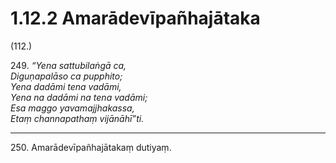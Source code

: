# 1.12.2 Amarādevīpañhajātaka

(112.)

249\. _“Yena sattubilaṅgā ca,_  
_Diguṇapalāso ca pupphito;_  
_Yena dadāmi tena vadāmi,_  
_Yena na dadāmi na tena vadāmi;_  
_Esa maggo yavamajjhakassa,_  
_Etaṃ channapathaṃ vijānāhī”ti._  

---

250\. Amarādevīpañhajātakaṃ dutiyaṃ.
